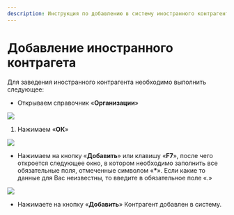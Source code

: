 ```yaml
---
description: Инструкция по добавлению в систему иностранного контрагента
---
```


# Добавление иностранного контрагета

Для заведения иностранного контрагента необходимо выполнить следующее:

* Открываем справочник «**Организации**»

![](<../../.gitbook/assets/0 (64).png>)

1. Нажимаем «**ОК**»

![](<../../.gitbook/assets/1 (119).png>)

* Нажимаем на кнопку «**Добавить**» или клавишу «**F7**», после чего откроется следующее окно, в котором необходимо заполнить все обязательные поля, отмеченные символом «**\***». Если какие то данные для Вас неизвестны, то введите в обязательное поле «.»

![](<../../.gitbook/assets/2 (133).png>)

* Нажимаете на кнопку «**Добавить**» Контрагент добавлен в систему.
